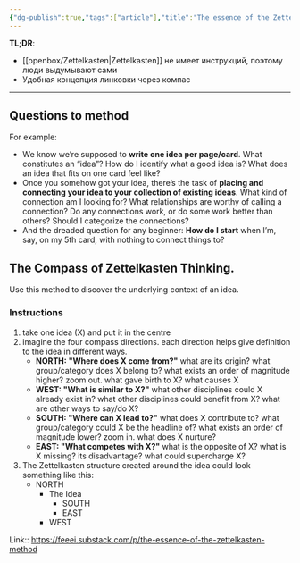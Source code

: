 ```yaml
---
{"dg-publish":true,"tags":["article"],"title":"The essence of the Zettelkasten method","date":"2024-11-15T10:43:01+03:00","modified_at":"2024-11-16T11:46:17+03:00","aliases":"The essence of the Zettelkasten method","permalink":"/mine/articles/202411151043/","dgPassFrontmatter":true}
---
```




**TL;DR**:
* [[openbox/Zettelkasten|Zettelkasten]] не имеет инструкций, поэтому люди выдумывают сами
* Удобная концепция линковки через компас

---

## Questions to method

For example:
- We know we’re supposed to **write one idea per page/card**. What constitutes an “idea”? How do I identify what a good idea is? What does an idea that fits on one card feel like?
- Once you somehow got your idea, there’s the task of **placing and connecting your idea to your collection of existing ideas**. What kind of connection am I looking for? What relationships are worthy of calling a connection? Do any connections work, or do some work better than others? Should I categorize the connections?
- And the dreaded question for any beginner: **How do I start** when I’m, say, on my 5th card, with nothing to connect things to?

## The Compass of Zettelkasten Thinking.

Use this method to discover the underlying context of an idea.

### Instructions

1. take one idea (X) and put it in the centre
2. imagine the four compass directions. each direction helps give definition to the idea in different ways.
    - **NORTH: "Where does X come from?"** what are its origin? what group/category does X belong to? what exists an order of magnitude higher? zoom out. what gave birth to X? what causes X
    - **WEST: "What is similar to X?"** what other disciplines could X already exist in? what other disciplines could benefit from X? what are other ways to say/do X?
    - **SOUTH: "Where can X lead to?"** what does X contribute to? what group/category could X be the headline of? what exists an order of magnitude lower? zoom in. what does X nurture?
    - **EAST: "What competes with X?"** what is the opposite of X? what is X missing? its disadvantage? what could supercharge X?
3. The Zettelkasten structure created around the idea could look something like this:
    - NORTH
        - The Idea
            - SOUTH
            - EAST
        - WEST

Link:: https://feeei.substack.com/p/the-essence-of-the-zettelkasten-method
